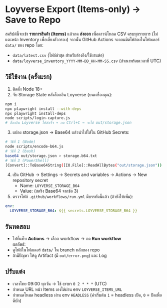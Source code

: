 # Loyverse Export (Items-only) → Save to Repo

สคริปต์นี้จะเข้า **รายการสินค้า (Items)** แล้วกด **ส่งออก** เพื่อดาวน์โหลด CSV ครบทุกรายการ (ไม่แตะหน้า Inventory เพื่อเลี่ยงตัวกรอง)
จากนั้น GitHub Actions จะคอมมิตไฟล์ลงในโฟลเดอร์ `data/` ของ repo โดย:
- `data/latest.csv` (ไฟล์ล่าสุด สำหรับอ้างอิง/ใช้งานต่อ)
- `data/loyverse_inventory_YYYY-MM-DD_HH-MM-SS.csv` (สำเนาพร้อมเวลาที่ UTC)

## วิธีใช้งาน (ครั้งแรก)
1) ติดตั้ง Node 18+
2) จับ Storage State หลังล็อกอิน Loyverse (บนเครื่องคุณ):
```bash
npm i
npx playwright install --with-deps
npx playwright install-deps
node scripts/login-capture.js
# ล็อกอิน Loyverse ให้สำเร็จ → กด Ctrl+C → จะได้ out/storage.json
```
3) แปลง storage.json → Base64 แล้วนำไปใส่ใน GitHub Secrets:
```bash
# วิธีที่ 1 (Node)
node scripts/encode-b64.js
# วิธีที่ 2 (bash)
base64 out/storage.json > storage.b64.txt
# วิธีที่ 3 (PowerShell)
[Convert]::ToBase64String([IO.File]::ReadAllBytes("out/storage.json")) | Set-Content storage.b64.txt
```
4) เปิด GitHub → Settings → Secrets and variables → Actions → New repository secret
   - Name: `LOYVERSE_STORAGE_B64`
   - Value: (สตริง Base64 จากข้อ 3)
5) ตรวจไฟล์ `.github/workflows/run.yml` มีบรรทัดนี้แล้ว (ถ้ายังให้เพิ่ม):
```yaml
env:
  LOYVERSE_STORAGE_B64: ${{ secrets.LOYVERSE_STORAGE_B64 }}
```

## รันทดสอบ
- ไปที่แท็บ **Actions** → เลือก workflow → กด **Run workflow**  
ผลลัพธ์:
- ดูไฟล์ในโฟลเดอร์ `data/` ใน branch หลักของ repo
- ถ้ามีปัญหา ให้ดู Artifact (มี `out/error.png`) และ Log

## ปรับแต่ง
- เวลาไทย 09:00 ทุกวัน → ใช้ cron `0 2 * * *` (UTC)
- กำหนด URL หน้า Items เองได้ผ่าน env `LOYVERSE_ITEMS_URL`
- กำหนดโหมด headless ผ่าน env `HEADLESS` (ค่าเริ่มต้น `1` = headless เปิด, `0` = ปิดเพื่อดีบัก)
